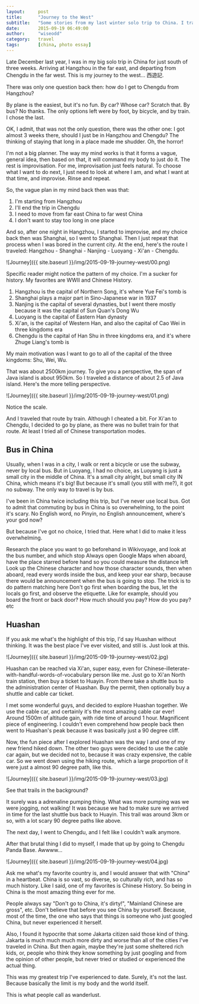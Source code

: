```yaml
---
layout:     post
title:      "Journey to the West"
subtitle:   "Some stories from my last winter solo trip to China. I traveled from Far East China to Far West China, which means that it was my Journey to the West."
date:       2015-09-19 06:49:00
author:     "wiseodd"
category:   travel
tags:       [china, photo essay]
---
```


Late December last year, I was in my big solo trip in China for just south of three weeks. Arriving at Hangzhou in the far east, and departing from Chengdu in the far west. This is my journey to the west... 西遊記.

There was only one question back then: how do I get to Chengdu from Hangzhou?

By plane is the easiest, but it's no fun. By car? Whose car? Scratch that. By bus? No thanks. The only options left were by foot, by bicycle, and by train. I chose the last.

OK, I admit, that was not the only question, there was the other one: I got almost 3 weeks there, should I just be in Hangzhou and Chengdu? The thinking of staying that long in a place made me shudder. Oh, the horror!

I'm not a big planner. The way my mind works is that it forms a vague, general idea, then based on that, it will command my body to just do it. The rest is improvisation. For me, improvisation just feels natural. To choose what I want to do next, I just need to look at where I am, and what I want at that time, and improvise. Rinse and repeat.

So, the vague plan in my mind back then was that:

1. I'm starting from Hangzhou
2. I'll end the trip in Chengdu
3. I need to move from far east China to far west China
4. I don't want to stay too long in one place

And so, after one night in Hangzhou, I started to improvise, and my choice back then was Shanghai, so I went to Shanghai. Then I just repeat that process when I was bored in the current city. At the end, here's the route I traveled: Hangzhou - Shanghai - Nanjing - Luoyang - Xi'an - Chengdu.

![Journey]({{ site.baseurl }}/img/2015-09-19-journey-west/00.png)

Specific reader might notice the pattern of my choice. I'm a sucker for history. My favorites are WWII and Chinese History.

1. Hangzhou is the capital of Northern Song, it's where Yue Fei's tomb is
2. Shanghai plays a major part in Sino-Japanese war in 1937
3. Nanjing is the capital of several dynasties, but I went there mostly because it was the capital of Sun Quan's Dong Wu
4. Luoyang is the capital of Eastern Han dynasty
5. Xi'an, is the capital of Western Han, and also the capital of Cao Wei in three kingdoms era
6. Chengdu is the capital of Han Shu in three kingdoms era, and it's where Zhuge Liang's tomb is

My main motivation was I want to go to all of the capital of the three kingdoms: Shu, Wei, Wu.

That was about 2500km journey. To give you a perspective, the span of Java island is about 950km. So I traveled a distance of about 2.5 of Java island. Here's the more telling perspective.

![Journey]({{ site.baseurl }}/img/2015-09-19-journey-west/01.png)

Notice the scale.

And I traveled that route by train. Although I cheated a bit. For Xi'an to Chengdu, I decided to go by plane, as there was no bullet train for that route. At least I tried all of Chinese transportation modes.

<h2 class="section-heading">Bus in China</h2>

Usually, when I was in a city, I walk or rent a bicycle or use the subway, never by local bus. But in Luoyang, I had no choice, as Luoyang is just a small city in the middle of China. It's a small city alright, but small city IN China, which means it's big! But because it's small (you still with me?), it got no subway. The only way to travel is by bus.

I've been in China twice including this trip, but I've never use local bus. Got to admit that commuting by bus in China is so overwhelming, to the point it's scary. No English word, no Pinyin, no English announcement, where's your god now?

But because I've got no choice, I tried that. Here what I did to make it less overwhelming.

Research the place you want to go beforehand in Wikivoyage, and look at the bus number, and which stop
Always open Google Maps when aboard, have the place starred before hand so you could measure the distance left
Look up the Chinese character and how those character sounds, then when aboard, read every words inside the bus, and keep your ear sharp, because there would be announcement when the bus is going to stop. The trick is to do pattern matching here
Don't go first when boarding the bus, let the locals go first, and observe the etiquette. Like for example, should you board the front or back door? How much should you pay? How do you pay? etc

<h2 class="section-heading">Huashan</h2>

If you ask me what's the highlight of this trip, I'd say Huashan without thinking. It was the best place I've ever visited, and still is. Just look at this.

![Journey]({{ site.baseurl }}/img/2015-09-19-journey-west/02.jpg)

Huashan can be reached via Xi'an, super easy, even for Chinese-illeterate-with-handful-words-of-vocabulary person like me. Just go to Xi'an North train station, then buy a ticket to Huayin. From there take a shuttle bus to the administration center of Huashan. Buy the permit, then optionally buy a shuttle and cable car ticket.

I met some wonderful guys, and decided to explore Huashan together. We use the cable car, and certainly it's the most amazing cable car ever! Around 1500m of altitude gain, with ride time of around 1 hour. Magnificent piece of engineering. I couldn't even comprehend how people back then went to Huashan's peak because it was basically just a 90 degree cliff.

Now, the fun piece after I explored Huashan was the way I and one of my new friend hiked down. The other two guys were decided to use the cable car again, but we decided not to, because it was crazy expensive, the cable car. So we went down using the hiking route, which a large proportion of it were just a almost 90 degree path, like this.

![Journey]({{ site.baseurl }}/img/2015-09-19-journey-west/03.jpg)

See that trails in the background?

It surely was a adrenaline pumping thing. What was more pumping was we were jogging, not walking! It was because we had to make sure we arrived in time for the last shuttle bus back to Huayin. This trail was around 3km or so, with a lot scary 90 degree paths like above.

The next day, I went to Chengdu, and I felt like I couldn't walk anymore.

After that brutal thing I did to myself, I made that up by going to Chengdu Panda Base. Awwww...

![Journey]({{ site.baseurl }}/img/2015-09-19-journey-west/04.jpg)

Ask me what's my favorite country is, and I would answer that with "China" in a heartbeat. China is so vast, so diverse, so culturally rich, and has so much history. Like I said, one of my favorites is Chinese History. So being in China is the most amazing thing ever for me.

People always say "Don't go to China, it's dirty!", "Mainland Chinese are gross", etc. Don't believe that before you see China by yourself. Because, most of the time, the one who says that things is someone who just googled China, but never experienced it herself.

Also, I found it hypocrite that some Jakarta citizen said those kind of thing. Jakarta is much much much more dirty and worse than all of the cities I've traveled in China. But then again, maybe they're just some sheltered rich kids, or, people who think they know something by just googling and from the opinion of other people, but never tried or studied or experienced the actual thing.

This was my greatest trip I've experienced to date. Surely, it's not the last. Because basically the limit is my body and the world itself.

This is what people call as wanderlust.

